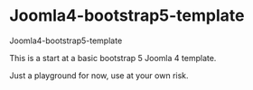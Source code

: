 # Joomla4-bootstrap5-template
Joomla4-bootstrap5-template

This is a start at a basic bootstrap 5 Joomla 4 template.

Just a playground for now, use at your own risk.



